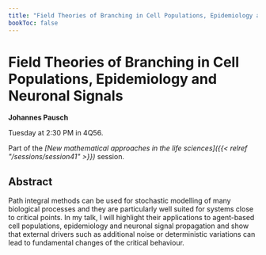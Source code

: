 ```yaml
---
title: "Field Theories of Branching in Cell Populations, Epidemiology and Neuronal Signals"
bookToc: false
---
```


# Field Theories of Branching in Cell Populations, Epidemiology and Neuronal Signals

**Johannes Pausch**

Tuesday at 2:30 PM in 4Q56.

Part of the *[New mathematical approaches in the life sciences]({{< relref "/sessions/session41" >}})* session.

## Abstract

Path integral methods can be used for stochastic modelling of many biological processes and they are particularly well suited for systems close to critical points. In my talk, I will highlight their applications to agent-based cell populations, epidemiology and neuronal signal propagation and show that external drivers such as additional noise or deterministic variations can lead to fundamental changes of the critical behaviour. 


